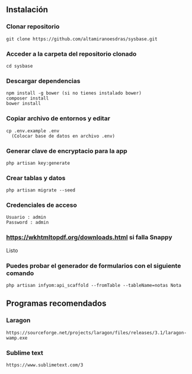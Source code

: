 ## Instalación
  ### Clonar repositorio
    git clone https://github.com/altamiranoesdras/sysbase.git

  ### Acceder a la carpeta del repositorio clonado
    cd sysbase
    
  ### Descargar dependencias 
    npm install -g bower (si no tienes instalado bower)
    composer install 		
    bower install
    
  ### Copiar archivo de entornos y editar 
    cp .env.example .env 
      (Colocar base de datos en archivo .env)
    
  ### Generar clave de encryptacio para la app
    php artisan key:generate
  
  ### Crear tablas y datos
    php artisan migrate --seed
    
  ### Credenciales de acceso
    Usuario : admin
    Password : admin
  
 
  ### https://wkhtmltopdf.org/downloads.html si falla Snappy
 Listo
 
   ### Puedes probar el generador de formularios con el siguiente comando
    php artisan infyom:api_scaffold --fromTable --tableName=notas Nota
 
 ## Programas recomendados

  ### Laragon
    https://sourceforge.net/projects/laragon/files/releases/3.1/laragon-wamp.exe
      
  ### Sublime text
    https://www.sublimetext.com/3


